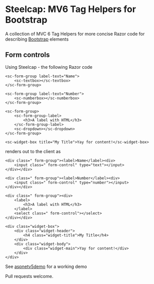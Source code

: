 # Steelcap: MV6 Tag Helpers for Bootstrap #
A collection of  MVC 6 Tag Helpers for more concise Razor code for describing [Bootstrap](http://getbootstrap.com/) elements

## Form controls ##
Using Steelcap - the following Razor code   

 	<sc-form-group label-text="Name">
        <sc-textbox></sc-textbox>
    </sc-form-group>

    <sc-form-group label-text="Number">
        <sc-numberbox></sc-numberbox>
    </sc-form-group>

    <sc-form-group>
        <sc-form-group-label>
            <h3>A label with HTML</h3>
        </sc-form-group-label>
        <sc-dropdown></sc-dropdown>
    </sc-form-group>

    <sc-widget-box title="My Title">Yay for content!</sc-widget-box>

renders out to the client as

	<div class=" form-group"><label>Name</label><div>
        <input class=" form-control" type="text"></input>
    </div></div>

    <div class=" form-group"><label>Number</label><div>
        <input class=" form-control" type="number"></input>
    </div></div>

    <div class=" form-group"><div>
        <label>
            <h3>A label with HTML</h3>
        </label>
        <select class=" form-control"></select>
    </div></div>

    <div class="widget-box">
		<div class="widget-header">
			<h4 class="widget-title">My Title</h4>
		</div>
		<div class="widget-body">
			<div class="widget-main">Yay for content!</div>
		</div>
	</div>

See [aspnetv5demo](https://github.com/neutmute/aspnetv5demo) for a working demo

Pull requests welcome.
